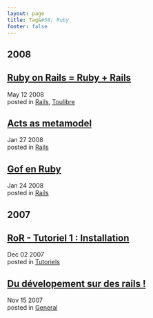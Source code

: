 ```yaml
---
layout: page
title: Tag&#58; Ruby
footer: false
---
```


<div id="blog-archives" class="category">
<h2>2008</h2>

<article>
<h1><a href="/2008/05/12/ruby-on-rails-ruby-rails/index.html">Ruby on Rails = Ruby + Rails</a></h1>
<time datetime="2008-05-12T00:00:00-06:00" pubdate><span class='month'>May</span> <span class='day'>12</span> <span class='year'>2008</span></time>
<footer>
<span class="categories">posted in 
<a href='/categories/rails/'>Rails</a>, <a href='/categories/toulibre/'>Toulibre</a></span>
</footer>
</article>

<article>
<h1><a href="/2008/01/27/acts-as-metamodel/index.html">Acts as metamodel</a></h1>
<time datetime="2008-01-27T00:00:00-06:00" pubdate><span class='month'>Jan</span> <span class='day'>27</span> <span class='year'>2008</span></time>
<footer>
<span class="categories">posted in 
<a href='/categories/rails/'>Rails</a></span>
</footer>
</article>

<article>
<h1><a href="/2008/01/24/gof-en-ruby/index.html">Gof en Ruby</a></h1>
<time datetime="2008-01-24T00:00:00-06:00" pubdate><span class='month'>Jan</span> <span class='day'>24</span> <span class='year'>2008</span></time>
<footer>
<span class="categories">posted in 
<a href='/categories/rails/'>Rails</a></span>
</footer>
</article>
<h2>2007</h2>

<article>
<h1><a href="/2007/12/02/ror-tutoriel-1-installation/index.html">RoR - Tutoriel 1 : Installation</a></h1>
<time datetime="2007-12-02T00:00:00-06:00" pubdate><span class='month'>Dec</span> <span class='day'>02</span> <span class='year'>2007</span></time>
<footer>
<span class="categories">posted in 
<a href='/categories/tutoriels/'>Tutoriels</a></span>
</footer>
</article>

<article>
<h1><a href="/2007/11/15/du-developement-sur-des-rails/index.html">Du dévelopement sur des rails !</a></h1>
<time datetime="2007-11-15T00:00:00-06:00" pubdate><span class='month'>Nov</span> <span class='day'>15</span> <span class='year'>2007</span></time>
<footer>
<span class="categories">posted in 
<a href='/categories/general/'>General</a></span>
</footer>
</article>
</div>
